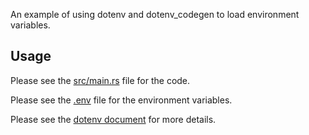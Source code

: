 An example of using dotenv and dotenv_codegen to load environment variables.

## Usage

Please see the [src/main.rs](src/main.rs) file for the code.

Please see the [.env](.env) file for the environment variables.

Please see the [dotenv document](https://crates.io/crates/dotenv) for more details.
